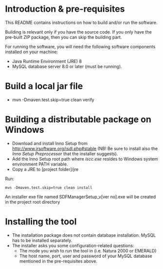 
Introduction & pre-requisites
=============================

This README contains instructions on how to build and/or run the software.

Building is relevant only if you have the source code. If you only have the pre-built ZIP package, then you can skip the building part.

For running the software, you will need the following software components installed on your machine:
* Java Runtime Environment (JRE) 8
* MySQL database server 8.0 or later (must be running).




Build a local jar file 
===========================================
-   mvn -Dmaven.test.skip=true clean verify 
    
Building a distributable package on Windows
===========================================
* Download and install Inno Setup from http://www.jrsoftware.org/isdl.php#stable (NB! Be sure to install also the *Inno Setup Preprocessor* that the installer suggests).
* Add the Inno Setup root path where _iscc.exe_ resides to Windows system environment PATH variable.
* Copy a JRE to [project folder]/jre






Run:

    mvn -Dmaven.test.skip=true clean install
    
An installer exe file named SDFManagerSetup_v[ver no].exe will be created in the project root directory




Installing the tool
===================
* The installation package does not contain database installation. MySQL has to be installed separately.
* The installer asks you some configuration-related questions:
	* The mode you wish to run the tool in (i.e. Natura 2000 or EMERALD)
	* The host name, port, user and password of your MySQL database mentioned in the pre-requisites above.


